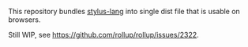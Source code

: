 This repository bundles [stylus-lang](https://github.com/stylus/stylus/pull/2394) into single dist file that is usable on browsers.

Still WIP, see https://github.com/rollup/rollup/issues/2322.

